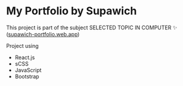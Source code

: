 # My Portfolio by Supawich #

This project is part of the subject SELECTED TOPIC IN COMPUTER ✨
([supawich-portfolio.web.app](https://supawich-portfolio.web.app/)) 

Project using
* React.js
* sCSS
* JavaScript
* Bootstrap
